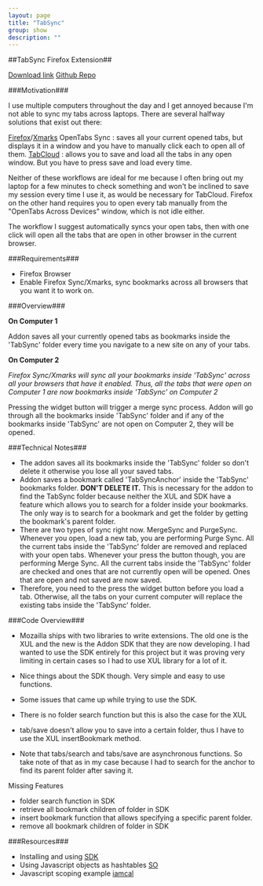 ```yaml
---
layout: page
title: "TabSync"
group: show
description: ""
---
```


##TabSync Firefox Extension##

[g1]: https://github.com/jshum/addon-sdk
[f2]: https://addons.mozilla.org/en-US/firefox/addon/tabsync/

[Download link][f2]
[Github Repo][g1]

###Motivation###

I use multiple computers throughout the day and I get annoyed because I'm not able to sync my tabs across laptops. There are several halfway solutions that exist out there:

[t1]: https://chrometabcloud.appspot.com/
[f1]: https://support.mozilla.org/en-US/kb/how-do-i-set-up-firefox-sync
[x1]: https://helpdesk.xmarks.com/bookmark-manager-basics/open-tab-sync/

[Firefox][f1]/[Xmarks][x1] OpenTabs Sync : saves all your current opened tabs, but displays it in a window and you have to manually click each to open all of them.
[TabCloud][t1] : allows you to save and load all the tabs in any open window. But you have to press save and load every time.

Neither of these workflows are ideal for me because I often bring out my laptop for a few minutes to check something and won't be inclined to save my session every time I use it, as would be necessary for TabCloud.
Firefox on the other hand requires you to open every tab manually from the "OpenTabs Across Devices" window, which is not idle either.

The workflow I suggest automatically syncs your open tabs, then with one click will open all the tabs that are open in other browser in the current browser.

###Requirements###

* Firefox Browser
* Enable Firefox Sync/Xmarks, sync bookmarks across all browsers that you want it to work on. 

###Overview###

**On Computer 1**

Addon saves all your currently opened tabs as bookmarks inside the 'TabSync' folder every time you navigate to a new site on any of your tabs. 

**On Computer 2**

*Firefox Sync/Xmarks will sync all your bookmarks inside 'TabSync' across all your browsers that have it enabled. Thus, all the tabs that were open on Computer 1 are now bookmarks inside 'TabSync' on Computer 2*

Pressing the widget button will trigger a merge sync process. Addon will go through all the bookmarks inside 'TabSync' folder and if any of the bookmarks inside 'TabSync' are not open on Computer 2, they will be opened. 

###Technical Notes###

* The addon saves all its bookmarks inside the 'TabSync' folder so don't delete it otherwise you lose all your saved tabs.
* Addon saves a bookmark called 'TabSyncAnchor' inside the 'TabSync' bookmarks folder. **DON'T DELETE IT.** This is necessary for the addon to find the TabSync folder because neither the XUL and SDK have a feature which allows you to search for a folder inside your bookmarks. The only way is to search for a bookmark and get the folder by getting the bookmark's parent folder.
* There are two types of sync right now. MergeSync and PurgeSync. Whenever you open, load a new tab, you are performing Purge Sync. All the current tabs inside the 'TabSync' folder are removed and replaced with your open tabs. Whenever your press the button though, you are performing Merge Sync. All the current tabs inside the 'TabSync' folder are checked and ones that are not currently open will be opened. Ones that are open and not saved are now saved. 
* Therefore, you need to the press the widget button before you load a tab. Otherwise, all the tabs on your current computer will replace the existing tabs inside the 'TabSync' folder.

###Code Overview###

* Mozailla ships with two libraries to write extensions. The old one is the XUL and the new is the Addon SDK that they are now developing. I had wanted to use the SDK entirely for this project but it was proving very limiting in certain cases so I had to use XUL library for a lot of it.
* Nice things about the SDK though. Very simple and easy to use functions.

* Some issues that came up while trying to use the SDK.
* There is no folder search function but this is also the case for the XUL
* tab/save doesn't allow you to save into a certain folder, thus I have to use the XUL insertBookmark method.
* Note that tabs/search and tabs/save are asynchronous functions. So take note of that as in my case because I had to search for the anchor to find its parent folder after saving it. 

Missing Features

* folder search function in SDK
* retrieve all bookmark children of folder in SDK
* insert bookmark function that allows specifying a specific parent folder. 
* remove all bookmark children of folder in SDK

###Resources###

[s1]: https://developer.mozilla.org/en-US/Add-ons/SDK/Tutorials/Installation
[j1]: http://stackoverflow.com/questions/921789/how-to-loop-through-javascript-object-literal-with-objects-as-members
[j2]: http://www.iamcal.com/publish/articles/js/scoping/

* Installing and using [SDK][s1]
* Using Javascript objects as hashtables [SO][j1]
* Javascript scoping example [iamcal][j2]

